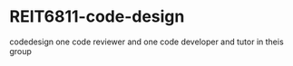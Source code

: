 # REIT6811-code-design
codedesign
one code reviewer and one code developer and tutor in theis group 
